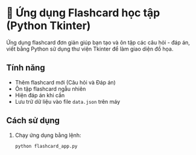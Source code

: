 # 🧠 Ứng dụng Flashcard học tập (Python Tkinter)

Ứng dụng flashcard đơn giản giúp bạn tạo và ôn tập các câu hỏi - đáp án, viết bằng Python sử dụng thư viện Tkinter để làm giao diện đồ họa.

## Tính năng

- Thêm flashcard mới (Câu hỏi và Đáp án)
- Ôn tập flashcard ngẫu nhiên
- Hiện đáp án khi cần
- Lưu trữ dữ liệu vào file `data.json` trên máy

## Cách sử dụng

1. Chạy ứng dụng bằng lệnh:

   ```bash
   python flashcard_app.py

